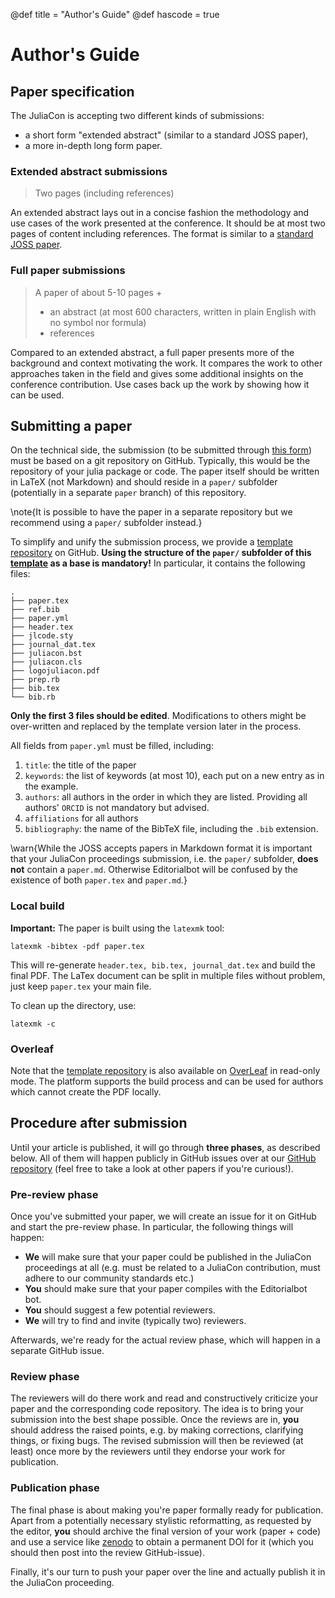@def title = "Author's Guide"
@def hascode = true

# Author's Guide

## Paper specification

The JuliaCon is accepting two different kinds of submissions:

 * a short form "extended abstract" (similar to a standard JOSS paper),
 * a more in-depth long form paper.

### Extended abstract submissions

> Two pages (including references)

An extended abstract lays out in a concise fashion the methodology
and use cases of the work presented at the conference.
It should be at most two pages of content including references. The format is similar to a [standard JOSS paper](https://joss.readthedocs.io/en/latest/submitting.html).

### Full paper submissions

> A paper of about 5-10 pages +
> * an abstract (at most 600 characters, written in plain English with no symbol nor formula)
> * references

Compared to an extended abstract, a full paper presents more
of the background and context motivating
the work. It compares the work to other approaches taken in the
field and gives some additional insights on the conference contribution.
Use cases back up the work by showing how it can be used.


## Submitting a paper

<!-- The paper structure remains mostly up to the authors -->
<!-- but should respect the specifications outlined above.  -->
On the technical side, the submission (to be submitted through [this form](https://proceedings.juliacon.org/papers/new)) must be based on a git repository on GitHub. Typically, this would be the repository of your julia package or code. The paper itself should be written in LaTeX (not Markdown) and should reside in a `paper/` subfolder (potentially in a separate `paper` branch) of this repository.

\note{It is possible to have the paper in a separate repository but we recommend using a `paper/` subfolder instead.}

To simplify and unify the submission process, we provide a [template repository](https://github.com/JuliaCon/JuliaConSubmission.jl) on GitHub. **Using the structure of the `paper/` subfolder of this [template](https://github.com/JuliaCon/JuliaConSubmission.jl) as a base is mandatory!** In particular, it contains the following files:

```
.
├── paper.tex 
├── ref.bib
├── paper.yml
├── header.tex
├── jlcode.sty
├── journal_dat.tex
├── juliacon.bst
├── juliacon.cls
├── logojuliacon.pdf
├── prep.rb
├── bib.tex
└── bib.rb
```

**Only the first 3 files should be edited**. Modifications to others might be
over-written and replaced by the template version later in the process.

All fields from `paper.yml` must be filled, including:

1. `title`: the title of the paper
2. `keywords`: the list of keywords (at most 10), each put on a new entry as in the example.
3. `authors`: all authors in the order in which they are listed. Providing all authors' `ORCID` is not mandatory but advised.
4. `affiliations` for all authors
5. `bibliography`: the name of the BibTeX file, including the `.bib` extension.


\warn{While the JOSS accepts papers in Markdown format it is important that your JuliaCon proceedings submission, i.e. the `paper/` subfolder, **does not** contain a `paper.md`. Otherwise Editorialbot will be confused by the existence of both `paper.tex` and `paper.md`.}



### Local build

**Important:** The paper is built using the `latexmk` tool:

```
latexmk -bibtex -pdf paper.tex
```

This will re-generate `header.tex, bib.tex, journal_dat.tex` and build the final PDF.
The LaTex document can be split in multiple files without problem, just keep
`paper.tex` your main file.  

To clean up the directory, use:

```
latexmk -c
```

### Overleaf

Note that the [template repository](https://github.com/JuliaCon/JuliaConSubmission.jl) is also available on [OverLeaf](https://www.overleaf.com/read/dqjbrhqxjpwq) in read-only mode. The platform supports the build process and can be used for authors
which cannot create the PDF locally.

## Procedure after submission

Until your article is published, it will go through **three phases**, as described below. All of them will happen publicly in GitHub issues over at our [GitHub repository](https://github.com/JuliaCon/proceedings-review/issues) (feel free to take a look at other papers if you're curious!).

### Pre-review phase

Once you've submitted your paper, we will create an issue for it on GitHub and start the pre-review phase. In particular, the following things will happen: 
* **We** will make sure that your paper could be published in the JuliaCon proceedings at all (e.g. must be related to a JuliaCon contribution, must adhere to our community standards etc.)
* **You** should make sure that your paper compiles with the Editorialbot bot.
* **You** should suggest a few potential reviewers.
* **We** will try to find and invite (typically two) reviewers.

Afterwards, we're ready for the actual review phase, which will happen in a separate GitHub issue.

### Review phase

The reviewers will do there work and read and constructively criticize your paper and the corresponding code repository. The idea is to bring your submission into the best shape possible. Once the reviews are in, **you** should address the raised points, e.g. by making corrections, clarifying things, or fixing bugs. The revised submission will then be reviewed (at least) once more by the reviewers until they endorse your work for publication.

### Publication phase

The final phase is about making you're paper formally ready for publication. Apart from a potentially necessary stylistic reformatting, as requested by the editor, **you** should archive the final version of your work (paper + code) and use a service like [zenodo](https://zenodo.org/) to obtain a permanent DOI for it (which you should then post into the review GitHub-issue).

Finally, it's our turn to push your paper over the line and actually publish it in the JuliaCon proceeding.
